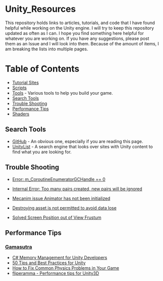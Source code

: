 # Unity_Resources
This repository holds links to articles, tutorials, and code that I have found helpful while working on the Unity engine.  I will try to keep this repository updated as often as I can.  I hope you find something here helpful for whatever you are working on.  If you have any suggestions, please post them as an Issue and I will look into them.  Because of the amount of items, I am breaking the lists into multiple pages.

# Table of Contents
- [Tutorial Sites](https://github.com/Endarren/Unity_Resources/tree/master/Tutorials)
- [Scripts](https://github.com/Endarren/Unity_Resources/tree/master/Scripts)
- [Tools](https://github.com/Endarren/Unity_Resources/blob/master/Tools/Readme.md) - Various tools to help you build your game.
- [Search Tools](#searchtools)
- [Trouble Shooting](#Trouble-shooting)
- [Performance Tips](#performance-tips)
- [Shaders](https://github.com/Endarren/Unity_Resources/tree/master/Shaders)




## Search Tools
* [GitHub](github.com) - An obvious one, especially if you are reading this page.
* [UnityList](http://unitylist.com/) - A search engine that looks over sites with Unity content to find what you are looking for.

## Trouble Shooting

* [Error: m_CoroutineEnumeratorGCHandle == 0](https://answers.unity.com/questions/158917/error-quotmcoroutineenumeratorgchandle-0quot.html)
* [Internal Error: Too many pairs created, new pairs will be ignored](https://answers.unity.com/questions/359835/internal-error-too-many-pairs-created-new-pairs-wi.html)
* [Mecanim issue Animator has not been initialized](https://forum.unity.com/threads/mecanim-issue-animator-has-not-been-initialized.158874/)

* [Destroying asset is not permitted to avoid data lose](https://answers.unity.com/questions/164283/destroying-assets-is-not-permitted-to-avoid-data-l.html)
* [Solved Screen Position out of View Frustum](https://forum.unity.com/threads/solved-screen-position-out-of-view-frustum.60851/)
## Performance Tips
### [Gamasutra](https://www.gamasutra.com/)
* [C# Memory Management for Unity Developers](https://www.gamasutra.com/blogs/WendelinReich/20131109/203841/C_Memory_Management_for_Unity_Developers_part_1_of_3.php)
* [50 Tips and Best Practices for Unity](https://www.gamasutra.com/blogs/HermanTulleken/20160812/279100/50_Tips_and_Best_Practices_for_Unity_2016_Edition.php)
* [How to Fix Common Physics Problems in Your Game](https://gamedevelopment.tutsplus.com/articles/how-to-fix-common-physics-problems-in-your-game--cms-21418)
* [fliperamma - Performance tips for Unity3D](http://fliperamma.com/performance-tips-for-unity3d/)
